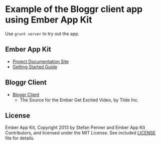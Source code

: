 # Example of the Bloggr client app using Ember App Kit

Use `grunt server` to try out the app.

## Ember App Kit

* [Project Documentation Site](http://stefanpenner.github.io/ember-app-kit/)
* [Getting Started Guide](http://stefanpenner.github.io/ember-app-kit/guides/getting-started.html)

## Bloggr Client

* [Bloggr Client](https://github.com/tildeio/bloggr-client)
  * The Source for the Ember Get Excited Video, by Tilde Inc.

## License

Ember App Kit, Copyright 2013 by Stefan Penner and Ember App Kit Contributors, and licensed under the MIT License. See included
[LICENSE](/stefanpenner/ember-app-kit/blob/master/LICENSE) file for details.
